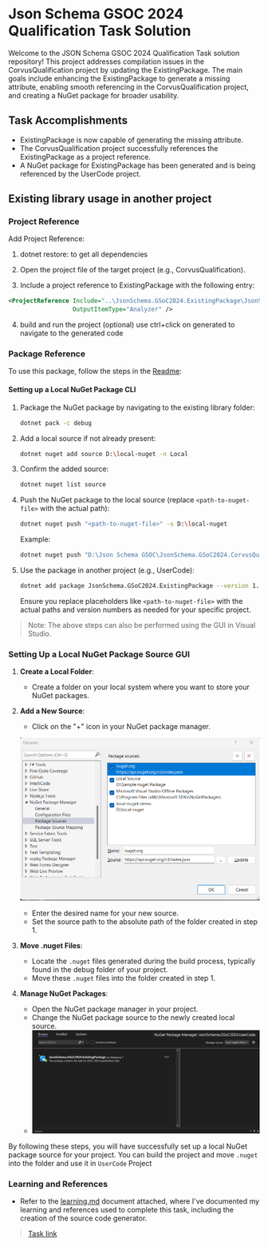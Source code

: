 # Json Schema GSOC 2024 Qualification Task Solution

Welcome to the JSON Schema GSOC 2024 Qualification Task solution repository! This project addresses compilation issues in the CorvusQualification project by updating the ExistingPackage. The main goals include enhancing the ExistingPackage to generate a missing attribute, enabling smooth referencing in the CorvusQualification project, and creating a NuGet package for broader usability.

## Task Accomplishments

- ExistingPackage is now capable of generating the missing attribute.
- The CorvusQualification project successfully references the ExistingPackage as a project reference.
- A NuGet package for ExistingPackage has been generated and is being referenced by the UserCode project.

## Existing library usage in another project

### Project Reference

Add Project Reference:

1. dotnet restore: to get all dependencies

1. Open the project file of the target project (e.g., CorvusQualification).

1. Include a project reference to ExistingPackage with the following entry:

```xml
<ProjectReference Include="..\JsonSchema.GSoC2024.ExistingPackage\JsonSchema.GSoC2024.ExistingPackage.csproj"
                  OutputItemType="Analyzer" />

```

4.  build and run the project (optional) use ctrl+click on generated to navigate to the generated code

### Package Reference

To use this package, follow the steps in the [Readme](JsonSchema.GSoC2024.CorvusQualification/JsonSchema.GSoC2024.ExistingPackage/Readme.md):

#### Setting up a Local NuGet Package CLI

1. Package the NuGet package by navigating to the existing library folder:

   ```bash
   dotnet pack -c debug
   ```

2. Add a local source if not already present:

   ```bash
   dotnet nuget add source D:\local-nuget -n Local
   ```

3. Confirm the added source:

   ```bash
   dotnet nuget list source
   ```

4. Push the NuGet package to the local source (replace `<path-to-nuget-file>` with the actual path):

   ```bash
   dotnet nuget push "<path-to-nuget-file>" -s D:\local-nuget
   ```

   Example:

   ```bash
   dotnet nuget push "D:\Json Schema GSOC\JsonSchema.GSoC2024.CorvusQualification\JsonSchema.GSoC2024.ExistingPackage\bin\Debug\JsonSchema.GSoC2024.ExistingPackage.1.0.0.nupkg" -s "D:\local-nuget"
   ```

5. Use the package in another project (e.g., UserCode):

   ```bash
   dotnet add package JsonSchema.GSoC2024.ExistingPackage --version 1.0.0 --source local-nuget-demo
   ```

   Ensure you replace placeholders like `<path-to-nuget-file>` with the actual paths and version numbers as needed for your specific project.

> Note: The above steps can also be performed using the GUI in Visual Studio.

### Setting Up a Local NuGet Package Source GUI

1. **Create a Local Folder**:

   - Create a folder on your local system where you want to store your NuGet packages.

1. **Add a New Source**:

   - Click on the "+" icon in your NuGet package manager.

   ![Nuget-source](./local-nuget-setup-images/nuget-source.png)

   - Enter the desired name for your new source.
   - Set the source path to the absolute path of the folder created in step 1.

1. **Move .nuget Files**:

   - Locate the `.nuget` files generated during the build process, typically found in the debug folder of your project.
   - Move these `.nuget` files into the folder created in step 1.

1. **Manage NuGet Packages**:
   - Open the NuGet package manager in your project.
   - Change the NuGet package source to the newly created local source.
   - ![Local-nuget](./local-nuget-setup-images/local-source.png)

By following these steps, you will have successfully set up a local NuGet package source for your project. You can build the project and move `.nuget` into the folder and use it in `UserCode` Project

### Learning and References

- Refer to the [learning.md](Learning.md) document attached, where I've documented my learning and references used to complete this task, including the creation of the source code generator.

> [Task link ](https://github.com/json-schema-org/community/issues/614)

